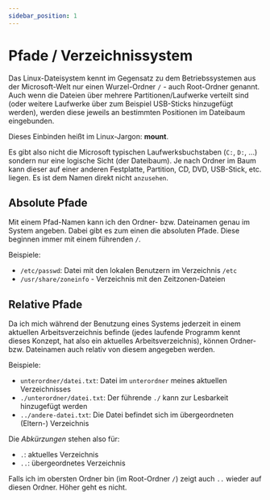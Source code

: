 ```yaml
---
sidebar_position: 1
---
```


# Pfade / Verzeichnissystem

Das Linux-Dateisystem kennt im Gegensatz zu dem Betriebssystemen aus der Microsoft-Welt
nur einen Wurzel-Ordner `/` - auch Root-Ordner genannt. Auch wenn die Dateien über mehrere
Partitionen/Laufwerke verteilt sind (oder weitere Laufwerke über zum Beispiel USB-Sticks
hinzugefügt werden), werden diese jeweils an bestimmten Positionen im Dateibaum eingebunden.

Dieses Einbinden heißt im Linux-Jargon: **mount**.

Es gibt also nicht die Microsoft typischen Laufwerksbuchstaben (`C:`, `D:`, ...) sondern
nur eine logische Sicht (der Dateibaum). Je nach Ordner im Baum kann dieser auf einer anderen
Festplatte, Partition, CD, DVD, USB-Stick, etc. liegen. Es ist dem Namen direkt nicht 
`anzusehen`.

## Absolute Pfade

Mit einem Pfad-Namen kann ich den Ordner- bzw. Dateinamen genau im System angeben. Dabei
gibt es zum einen die absoluten Pfade. Diese beginnen immer mit einem führenden `/`.

Beispiele:
- `/etc/passwd`: Datei mit den lokalen Benutzern im Verzeichnis `/etc`
- `/usr/share/zoneinfo` - Verzeichnis mit den Zeitzonen-Dateien

## Relative Pfade

Da ich mich während der Benutzung eines Systems jederzeit in einem aktuellen
Arbeitsverzeichnis befinde (jedes laufende Programm kennt dieses Konzept, hat also ein
aktuelles Arbeitsverzeichnis), können Ordner- bzw. Dateinamen auch relativ von diesem
angegeben werden.

Beispiele:
- `unterordner/datei.txt`: Datei im `unterordner` meines aktuellen Verzeichnisses
- `./unterordner/datei.txt`: Der führende `./` kann zur Lesbarkeit hinzugefügt werden
- `../andere-datei.txt`: Die Datei befindet sich im übergeordneten (Eltern-) Verzeichnis

Die *Abkürzungen* stehen also für:

- `.`: aktuelles Verzeichnis
- `..`: übergeordnetes Verzeichnis

Falls ich im obersten Ordner bin (im Root-Ordner `/`) zeigt auch `..` wieder auf diesen
Ordner. Höher geht es nicht.
